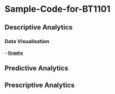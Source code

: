 # Sample-Code-for-BT1101
## Descriptive Analytics
### Data Visualisation
#### - [Graphs](DA-DV-Graphs)
## Predictive Analytics
## Prescriptive Analytics
